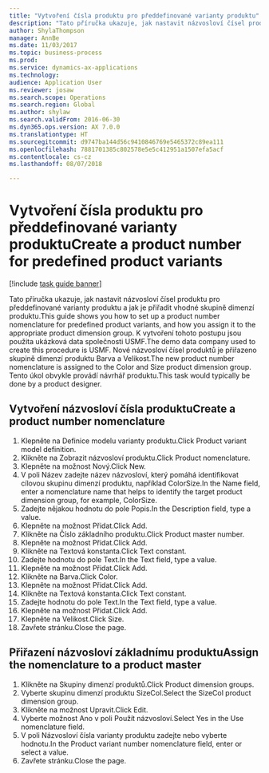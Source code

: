 ```yaml
--- 
title: "Vytvoření čísla produktu pro předdefinované varianty produktu"
description: "Tato příručka ukazuje, jak nastavit názvosloví čísel produktu pro předdefinované varianty produktu a jak je přiřadit vhodné skupině dimenzí produktu."
author: ShylaThompson
manager: AnnBe
ms.date: 11/03/2017
ms.topic: business-process
ms.prod: 
ms.service: dynamics-ax-applications
ms.technology: 
audience: Application User
ms.reviewer: josaw
ms.search.scope: Operations
ms.search.region: Global
ms.author: shylaw
ms.search.validFrom: 2016-06-30
ms.dyn365.ops.version: AX 7.0.0
ms.translationtype: HT
ms.sourcegitcommit: d9747ba144d56c9410846769e5465372c89ea111
ms.openlocfilehash: 7881701385c802578e5e5c412951a1507efa5acf
ms.contentlocale: cs-cz
ms.lasthandoff: 08/07/2018

---
```

# <a name="create-a-product-number-for-predefined-product-variants"></a><span data-ttu-id="3029f-103">Vytvoření čísla produktu pro předdefinované varianty produktu</span><span class="sxs-lookup"><span data-stu-id="3029f-103">Create a product number for predefined product variants</span></span>

[!include [task guide banner](../../includes/task-guide-banner.md)]

<span data-ttu-id="3029f-104">Tato příručka ukazuje, jak nastavit názvosloví čísel produktu pro předdefinované varianty produktu a jak je přiřadit vhodné skupině dimenzí produktu.</span><span class="sxs-lookup"><span data-stu-id="3029f-104">This guide shows you how to set up a product number nomenclature for predefined product variants, and how you assign it to the appropriate product dimension group.</span></span> <span data-ttu-id="3029f-105">K vytvoření tohoto postupu jsou použita ukázková data společnosti USMF.</span><span class="sxs-lookup"><span data-stu-id="3029f-105">The demo data company used to create this procedure is USMF.</span></span> <span data-ttu-id="3029f-106">Nové názvosloví čísel produktů je přiřazeno skupině dimenzí produktu Barva a Velikost.</span><span class="sxs-lookup"><span data-stu-id="3029f-106">The new product number nomenclature is assigned to the Color and Size product dimension group.</span></span> <span data-ttu-id="3029f-107">Tento úkol obvykle provádí návrhář produktu.</span><span class="sxs-lookup"><span data-stu-id="3029f-107">This task would typically be done by a product designer.</span></span>


## <a name="create-a-product-number-nomenclature"></a><span data-ttu-id="3029f-108">Vytvoření názvosloví čísla produktu</span><span class="sxs-lookup"><span data-stu-id="3029f-108">Create a product number nomenclature</span></span>
1. <span data-ttu-id="3029f-109">Klepněte na Definice modelu varianty produktu.</span><span class="sxs-lookup"><span data-stu-id="3029f-109">Click Product variant model definition.</span></span>
2. <span data-ttu-id="3029f-110">Klikněte na Zobrazit názvosloví produktu.</span><span class="sxs-lookup"><span data-stu-id="3029f-110">Click Product nomenclature.</span></span>
3. <span data-ttu-id="3029f-111">Klepněte na možnost Nový.</span><span class="sxs-lookup"><span data-stu-id="3029f-111">Click New.</span></span>
4. <span data-ttu-id="3029f-112">V poli Název zadejte název názvosloví, který pomáhá identifikovat cílovou skupinu dimenzí produktu, například ColorSize.</span><span class="sxs-lookup"><span data-stu-id="3029f-112">In the Name field, enter a nomenclature name that helps to identify the target product dimension group, for example, ColorSize.</span></span>
5. <span data-ttu-id="3029f-113">Zadejte nějakou hodnotu do pole Popis.</span><span class="sxs-lookup"><span data-stu-id="3029f-113">In the Description field, type a value.</span></span>
6. <span data-ttu-id="3029f-114">Klepněte na možnost Přidat.</span><span class="sxs-lookup"><span data-stu-id="3029f-114">Click Add.</span></span>
7. <span data-ttu-id="3029f-115">Klikněte na Číslo základního produktu.</span><span class="sxs-lookup"><span data-stu-id="3029f-115">Click Product master number.</span></span>
8. <span data-ttu-id="3029f-116">Klepněte na možnost Přidat.</span><span class="sxs-lookup"><span data-stu-id="3029f-116">Click Add.</span></span>
9. <span data-ttu-id="3029f-117">Klikněte na Textová konstanta.</span><span class="sxs-lookup"><span data-stu-id="3029f-117">Click Text constant.</span></span>
10. <span data-ttu-id="3029f-118">Zadejte hodnotu do pole Text.</span><span class="sxs-lookup"><span data-stu-id="3029f-118">In the Text field, type a value.</span></span>
11. <span data-ttu-id="3029f-119">Klepněte na možnost Přidat.</span><span class="sxs-lookup"><span data-stu-id="3029f-119">Click Add.</span></span>
12. <span data-ttu-id="3029f-120">Klikněte na Barva.</span><span class="sxs-lookup"><span data-stu-id="3029f-120">Click Color.</span></span>
13. <span data-ttu-id="3029f-121">Klepněte na možnost Přidat.</span><span class="sxs-lookup"><span data-stu-id="3029f-121">Click Add.</span></span>
14. <span data-ttu-id="3029f-122">Klikněte na Textová konstanta.</span><span class="sxs-lookup"><span data-stu-id="3029f-122">Click Text constant.</span></span>
15. <span data-ttu-id="3029f-123">Zadejte hodnotu do pole Text.</span><span class="sxs-lookup"><span data-stu-id="3029f-123">In the Text field, type a value.</span></span>
16. <span data-ttu-id="3029f-124">Klepněte na možnost Přidat.</span><span class="sxs-lookup"><span data-stu-id="3029f-124">Click Add.</span></span>
17. <span data-ttu-id="3029f-125">Klepněte na Velikost.</span><span class="sxs-lookup"><span data-stu-id="3029f-125">Click Size.</span></span>
18. <span data-ttu-id="3029f-126">Zavřete stránku.</span><span class="sxs-lookup"><span data-stu-id="3029f-126">Close the page.</span></span>

## <a name="assign-the-nomenclature-to-a-product-master"></a><span data-ttu-id="3029f-127">Přiřazení názvosloví základnímu produktu</span><span class="sxs-lookup"><span data-stu-id="3029f-127">Assign the nomenclature to a product master</span></span>
1. <span data-ttu-id="3029f-128">Klikněte na Skupiny dimenzí produktů.</span><span class="sxs-lookup"><span data-stu-id="3029f-128">Click Product dimension groups.</span></span>
2. <span data-ttu-id="3029f-129">Vyberte skupinu dimenzí produktu SizeCol.</span><span class="sxs-lookup"><span data-stu-id="3029f-129">Select the SizeCol product dimension group.</span></span>
3. <span data-ttu-id="3029f-130">Klikněte na možnost Upravit.</span><span class="sxs-lookup"><span data-stu-id="3029f-130">Click Edit.</span></span>
4. <span data-ttu-id="3029f-131">Vyberte možnost Ano v poli Použít názvosloví.</span><span class="sxs-lookup"><span data-stu-id="3029f-131">Select Yes in the Use nomenclature field.</span></span>
5. <span data-ttu-id="3029f-132">V poli Názvosloví čísla varianty produktu zadejte nebo vyberte hodnotu.</span><span class="sxs-lookup"><span data-stu-id="3029f-132">In the Product variant number nomenclature field, enter or select a value.</span></span>
6. <span data-ttu-id="3029f-133">Zavřete stránku.</span><span class="sxs-lookup"><span data-stu-id="3029f-133">Close the page.</span></span>


